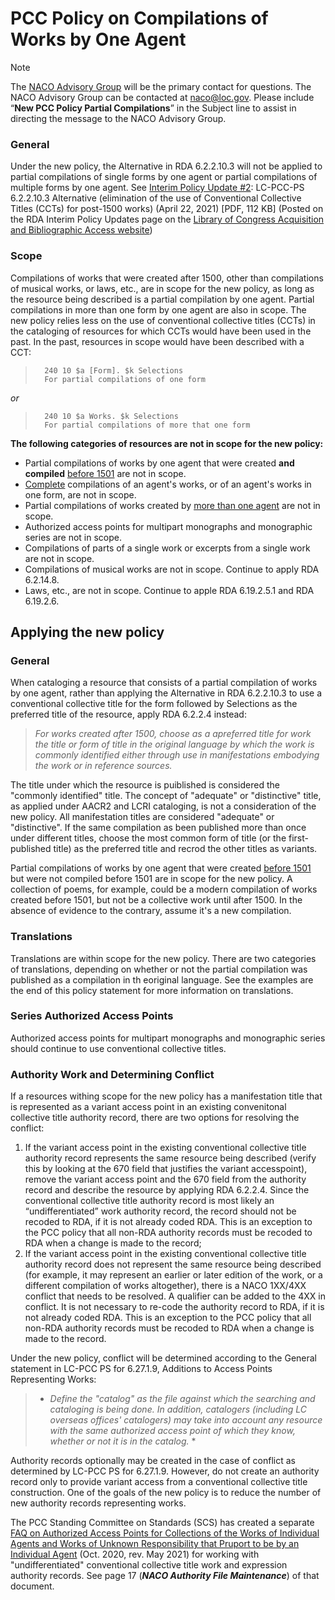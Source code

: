 # PCC Policy on Compilations of Works by One Agent  
> [!NOTE]
> The [NACO Advisory Group](https://www.loc.gov/aba/pcc/naco/NACOAdvisoryGroup.html) will be the primary contact for questions. The NACO Advisory Group can be contacted at [naco@loc.gov](naco@loc.gov). Please include “**New PCC Policy Partial Compilations**” in the Subject line to assist in directing the message to the NACO Advisory Group.  

### General  
Under the new policy, the Alternative in RDA 6.2.2.10.3 will not be applied to partial compilations of single forms by one agent or partial compilations of multiple forms by one agent. See [Interim Policy Update #2](https://www.loc.gov/aba/rda/pdf/interim-policy-update-2-2021.pdf): LC-PCC-PS 6.2.2.10.3 Alternative (elimination of the use of Conventional Collective Titles 
(CCTs) for post-1500 works) (April 22, 2021) [PDF, 112 KB] (Posted on the RDA Interim Policy Updates page on the [Library of Congress Acquisition and Bibliographic Access website](https://www.loc.gov/aba/rda/))  

### Scope  
Compilations of works that were created after 1500, other than compilations of musical works, or laws, etc., are in scope for the new policy, as long as the resource being described is a partial compilation by one agent. Partial compilations in more than one form by one agent are also in scope. The new policy 
relies less on the use of conventional collective titles (CCTs) in the cataloging of resources for which CCTs would have been used in the past. In the past, resources in scope would have been described with a CCT: 
 
>       240 10 $a [Form]. $k Selections  
>       For partial compilations of one form  
*or*   
>       240 10 $a Works. $k Selections  
>       For partial compilations of more that one form  

**The following categories of resources are not in scope for the new policy:**
- Partial compilations of works by one agent that were created **and compiled** <ins>before 1501</ins> are not in scope.
- <ins>Complete</ins> compilations of an agent's works, or of an agent's works in one form, are not in scope.
- Partial compilations of works created by <ins>more than one agent</ins> are not in scope.
- Authorized access points for multipart monographs and monographic series are not in scope.
- Compilations of parts of a single work or excerpts from a single work are not in scope.
- Compilations of musical works are not in scope. Continue to apply RDA 6.2.14.8.
- Laws, etc., are not in scope. Continue to apple RDA 6.19.2.5.1 and RDA 6.19.2.6.

## Applying the new policy

### General
When cataloging a resource that consists of a partial compilation of works by one agent, rather than applying the Alternative in RDA 6.2.2.10.3 to use a conventional collective title for the form followed by Selections as the preferred title of the resource, apply RDA 6.2.2.4 instead:  
> *For works created after 1500, choose as a apreferred title for work the title or form of title in the original language by which the work is commonly identified either through use in manifestations embodying the work or in reference sources.*   

The title under which the resource is puiblished is considered the "commonly identified" title. The concept of "adequate" or "distinctive" title, as applied under AACR2 and LCRI cataloging, is not a consideration of the new policy. All manifestation titles are considered "adequate" or "distinctive". If the same compilation as been published more than once under different titles, choose the most common form of title (or the first-published title) as the preferred title and recrod the other titles as variants.  

Partial compilations of works by one agent that were created <ins>before 1501</ins> but were not compiled before 1501 are in scope for the new policy. A collection of poems, for example, could be a modern compilation of works created before 1501, but not be a collective work until after 1500. In the absence of evidence to the contrary, assume it's a new compilation.  

### Translations  
Translations are within scope for the new policy. There are two categories of translations, depending on whether or not the partial compilation was published as a compilation in th eoriginal language. See the examples are the end of this policy statement for more information on translations.  

### Series Authorized Access Points  
Authorized access points for multipart monographs and monographic series should continue to use conventional collective titles.  

### Authority Work and Determining Conflict  
If a resources withing scope for the new policy has a manifestation title that is represented as a variant access point in an existing convenitonal collective title authority record, there are two options for resolving the conflict:  
1. If the variant access point in the existing conventional collective title authority record represents the same resource being described (verify this by looking at the 670 field that justifies the variant accesspoint), remove the variant access point and the 670 field from the authority record and describe the resource by applying RDA 6.2.2.4. Since the conventional collective title authority record is most likely an  “undifferentiated” work authority record, the record should not be recoded to RDA, if it is not already coded RDA. This is an exception to the PCC policy that all non-RDA authority records must be recoded to RDA when a change is made to the record;  
2. If the variant access point in the existing conventional collective title authority record does not represent the same resource being described (for example, it may represent an earlier or later edition of the work, or a different compilation of works altogether), there is a NACO 1XX/4XX conflict that needs to be resolved. A qualifier can be added to the 4XX in conflict. It is not necessary to re-code the authority record to RDA, if it is not already coded RDA. This is an exception to the PCC policy that all non-RDA authority records must be recoded to RDA when a change is made to the record.  

Under the new policy, conflict will be determined according to the General statement in LC-PCC PS for 6.27.1.9, Additions to Access Points Representing Works: 
> * *Define the "catalog" as the file against which the searching and cataloging is being done. In addition, catalogers (including LC overseas offices' catalogers) may take into account any resource with the same authorized access point of which they know, whether or not it is in the catalog.* *  

Authority records optionally may be created in the case of conflict as determined by LC-PCC PS for 6.27.1.9. However, do not create an authority record only to provide variant access from a conventional collective title construction. One of the goals of the new policy is to reduce the number of new authority records representing works.  

The PCC Standing Committee on Standards (SCS) has created a separate [FAQ on Authorized Access Points for Collections of the Works of Individual Agents and Works of Unknown Responsibility that Pruport to be by an Individual Agent](https://www.loc.gov/aba/pcc/naco/documents/FAQ-AAP-Collections.pdf) (Oct. 2020, rev. May 2021) for working with "undifferentiated" conventional collective title work and expression authority records. See page 17 (***NACO Authority File Maintenance***) of that document.
